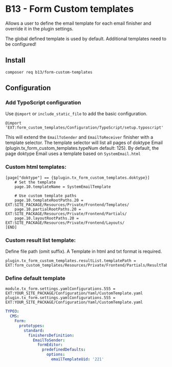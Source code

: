 # B13 - Form Custom templates

Allows a user to define the email template
for each email finisher and override it in the
plugin settings.

The global defined template is used by default.
Additional templates need to be configured!

## Install

```
composer req b13/form-custom-templates
```

## Configuration

### Add TypoScript configuration

Use `@import` or  `include_static_file` to add the basic
configuration.

```
@import 'EXT:form_custom_templates/Configuration/TypoScript/setup.typoscript'
```

This will extend the `EmailToSender` and `EmailToReceiver` finisher with a template selector.
The template selector will list all pages of doktype Email (plugin.tx_form_custom_templates.typeNum default: 125).
By default, the page doktype Email uses a template based on `SystemEmail.html`

### Custom html templates:

```
[page["doktype"] == {$plugin.tx_form_custom_templates.doktype}]
    # Set the template
    page.10.templateName = SystemEmailTemplate

    # Use custom template paths
    page.10.templateRootPaths.20 = EXT:SITE_PACKAGE/Resources/Private/Frontend/Templates/
    page.10.partialRootPaths.20 = EXT:SITE_PACKAGE/Resources/Private/Frontend/Partials/
    page.10.layoutRootPaths.20 = EXT:SITE_PACKAGE/Resources/Private/Frontend/Layouts/
[END]
```

### Custom result list template:

Define file path (omit suffix). A Template in html and txt format is required.

```
plugin.tx_form_custom_templates.resultList.templatePath = EXT:form_custom_templates/Resources/Private/Frontend/Partials/ResultTable
```

### Define default template

```
module.tx_form.settings.yamlConfigurations.555 = EXT:YOUR_SITE_PACKAGE/Configuration/Yaml/CustomTemplate.yaml
plugin.tx_form.settings.yamlConfigurations.555 = EXT:YOUR_SITE_PACKAGE/Configuration/Yaml/CustomTemplate.yaml
```

```yaml
TYPO3:
  CMS:
    Form:
      prototypes:
        standard:
          finishersDefinition:
            EmailToSender:
              formEditor:
                predefinedDefaults:
                  options:
                    emailTemplateUid: '221'
```
